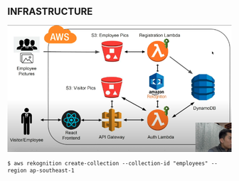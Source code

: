 ## INFRASTRUCTURE

<img src="infra.png" alt="drawing" width="1000"/>

```
$ aws rekognition create-collection --collection-id "employees" --region ap-southeast-1
```